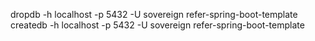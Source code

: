 
dropdb -h localhost -p 5432 -U sovereign refer-spring-boot-template
createdb -h localhost -p 5432 -U sovereign refer-spring-boot-template
